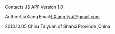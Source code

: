 Contacts JS APP
Version 1.0



Author:LiuXiang
Email:LXiang.tyut@gmail.com


2013.10.05 China Taiyuan of Shanxi Province ,China
